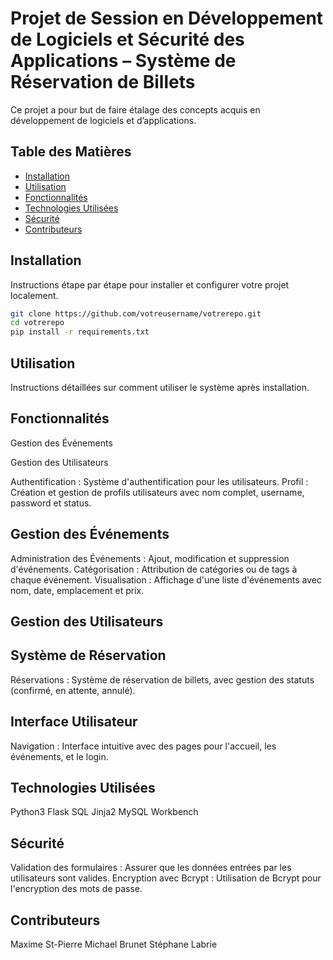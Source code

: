 # Projet de Session en Développement de Logiciels et Sécurité des Applications – Système de Réservation de Billets

Ce projet a pour but de faire étalage des concepts acquis en développement de logiciels et d’applications.

## Table des Matières

- [Installation](#installation)
- [Utilisation](#utilisation)
- [Fonctionnalités](#fonctionnalités)
- [Technologies Utilisées](#technologies-utilisées)
- [Sécurité](#sécurité)
- [Contributeurs](#contributeurs)

## Installation

Instructions étape par étape pour installer et configurer votre projet localement.

```bash
git clone https://github.com/votreusername/votrerepo.git
cd votrerepo
pip install -r requirements.txt
```
## Utilisation

Instructions détaillées sur comment utiliser le système après installation.

## Fonctionnalités
 Gestion des Événements

 Gestion des Utilisateurs
 

Authentification : Système d'authentification pour les utilisateurs.
Profil : Création et gestion de profils utilisateurs avec nom complet, username, password et status.

## Gestion des Événements

Administration des Événements : Ajout, modification et suppression d'événements.
Catégorisation : Attribution de catégories ou de tags à chaque événement.
Visualisation : Affichage d'une liste d'événements avec nom, date, emplacement et prix.

## Gestion des Utilisateurs

## Système de Réservation

Réservations : Système de réservation de billets, avec gestion des statuts (confirmé, en attente, annulé).

## Interface Utilisateur

Navigation : Interface intuitive avec des pages pour l'accueil, les événements, et le login.

## Technologies Utilisées

Python3
Flask
SQL
Jinja2
MySQL Workbench

## Sécurité

Validation des formulaires : Assurer que les données entrées par les utilisateurs sont valides.
Encryption avec Bcrypt : Utilisation de Bcrypt pour l'encryption des mots de passe.

## Contributeurs

Maxime St-Pierre
Michael Brunet
Stéphane Labrie